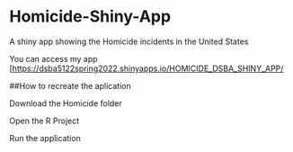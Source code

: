 # Homicide-Shiny-App
A shiny app showing the Homicide incidents in the United States

 You can access my app [https://dsba5122spring2022.shinyapps.io/HOMICIDE_DSBA_SHINY_APP/
 
##How to recreate the aplication

Download the Homicide folder

Open the R Project

Run the application
